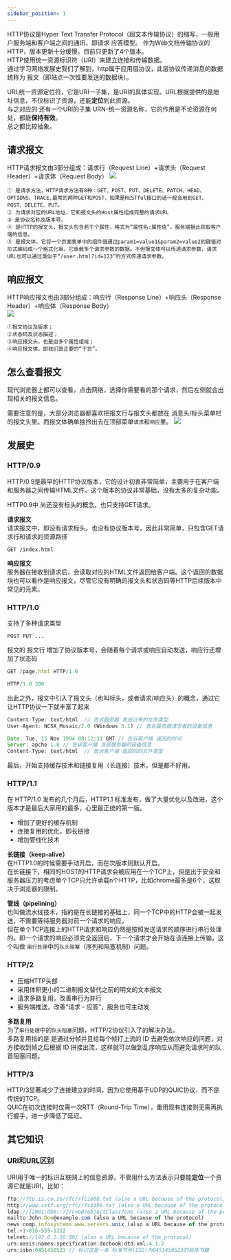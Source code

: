 ```yaml
---
sidebar_position: 1
---
```


HTTP协议是Hyper Text Transfer Protocol（超文本传输协议）的缩写，一般用户服务端和客户端之间的通讯，即请求 应答模型。
作为Web文档传输协议的HTTP，版本更新十分缓慢，目前只更新了4个版本。  
HTTP使用统一资源标识符（URI）来建立连接和传输数据。   
通过学习网络发展史我们了解到，http属于应用层协议，此层协议传递消息的数据统称为 报文（即站点一次性要发送的数据块）。  





URL统一资源定位符，它是URI一子集，是URI的具体实现。URL根据提供的是地址信息，不仅标识了资源，还能**定位**到此资源。   
与之对应的 还有一个URI的子集 URN-统一资源名称，它的作用是不论资源在何处，都能**保持有效**。   
总之都比较抽象。


## 请求报文
HTTP请求报文由3部分组成：请求行（Request Line）+请求头（Request Header）+请求体（Request Body）
![](https://img.dingshaohua.com/book-fe/202407012257.jpg)   

```
① 是请求方法，HTTP请求方法有8种：GET、POST、PUT、DELETE、PATCH、HEAD、OPTIONS、TRACE,最常的两种GET和POST，如果是RESTful接口的话一般会用到GET、POST、DELETE、PUT。
② 为请求对应的URL地址，它和报文头的Host属性组成完整的请求URL
③ 是协议名称及版本号。
④ 是HTTP的报文头，报文头包含若干个属性，格式为“属性名:属性值”，服务端据此获取客户端的信息。
⑤ 是报文体，它将一个页面表单中的组件值通过param1=value1&param2=value2的键值对形式编码成一个格式化串，它承载多个请求参数的数据。不但报文体可以传递请求参数，请求URL也可以通过类似于“/user.html?id=123”的方式传递请求参数。
```

<!-- HTTP作为一种架设在TCP通信层之上的应用层协议。 -->
## 响应报文
HTTP响应报文也由3部分组成：响应行（Response Line）+响应头（Response Header）+响应体（Response Body）   
![](https://img.dingshaohua.com/book-fe/202407012258.jpg)  

```
①报文协议及版本；
②状态码及状态描述；
③响应报文头，也是由多个属性组成；
④响应报文体，即我们真正要的“干货”。
```

## 怎么查看报文
现代浏览器上都可以查看，点击网络，选择你需要看的那个请求，然后左侧就会出现相关的报文信息。   

需要注意的是，大部分浏览器都喜欢把报文行与报文头都放在 消息头/标头菜单栏的报文头里。而报文体确单独拎出去在顶部菜单`请求`和`响应`里。
![](https://img.dingshaohua.com/book-fe/202407012334.jpg)   

## 发展史

### HTTP/0.9
HTTP/0.9是最早的HTTP协议版本，它的设计初衷非常简单，主要用于在客户端和服务器之间传输HTML文件。这个版本的协议非常基础，没有太多的复杂功能。   

HTTP0.9中 尚还没有标头的概念，也只支持GET请求。

**请求报文**     
请求报文中，即没有请求标头，也没有协议版本号，因此非常简单，只包含GET请求行和请求的资源路径   
```
GET /index.html
```

**响应报文**       
服务器在接收到请求后，会读取对应的HTML文件返回给客户端。这个返回的数据块也可以看作是响应报文，尽管它没有明确的报文头和状态码等HTTP后续版本中常见的元素。


### HTTP/1.0
支持了多种请求类型
```
POST PUT ...
```

报文的 报文行 增加了协议版本号，会随着每个请求或响应自动发送，响应行还增加了状态码
```js title="请求行示例"
GET /page.html HTTP/1.0
```
```js title="响应行示例"
HTTP/1.0 200
```

出此之外，报文中引入了报文头（也叫标头，或者请求/响应头）的概念，通过它让HTTP协议一下就丰富了起来
```js title="请求头示例"
Content-Type: text/html  // 告诉服务器 发送过来的文件类型
User-Agent: NCSA_Mosaic/2.0 (Windows 3.1) // 告诉服务器请求者的设备信息
```
```js title="响应头示例"
Date: Tue, 15 Nov 1994 08:12:31 GMT // 告诉客户端 返回的时间
Server: apche 1.0 // 告诉客户端 当前服务器的设备信息
Content-Type: text/html  // 告诉客户端 返回的的文件类型
```  

最后，开始支持缓存技术和链接复用（长连接）技术，但是都不好用。

### HTTP/1.1
在 HTTP/1.0 发布的几个月后，HTTP1.1 标准发布，做了大量优化以及改进，这个版本才是最后大家用的最多，心里最正统的第一版。

* 增加了更好的缓存机制
* 连接复用的优化，即长链接
* 增加管线化技术


**长链接（keep-alive）**   
在HTTP1.0的时候需要手动开启，而在次版本则默认开启。   
在长链接下，相同的HOST的HTTP请求会被应用在一个TCP上，但是出于安全和服务器压力的考虑单个TCP只允许承载n个HTTP，比如chrome最多是6个，这取决于浏览器的限制。


**管线（pipelining）**   
也叫做流水线技术，指的是在长链接的基础上，同一个TCP中的HTTP会被一起发送，不需要等待服务器对前一个请求的响应。   
但在单个TCP连接上的HTTP请求和响应仍然是按照发送请求的顺序进行串行处理的。即一个请求的响应必须完全返回后，下一个请求才会开始在该连接上传输，这个叫做 `串行处理`中的`队头阻塞`（序列和阻塞机制）问题。  



### HTTP/2

* 压缩HTTP头部
* 采用体积更小的二进制报文替代之前的明文的文本报文
* 请求多路复用，改善串行为并行
* 服务端推送，改善“请求 - 应答”，服务也可主动发

**多路复用**   
为了`串行处理`中的`队头阻塞`问题，HTTP/2协议引入了的解决办法。     
多路复用指的是 是通过分帧并且给每个帧打上流的 ID 去避免依次响应的问题，对方接收到帧之后根据 ID 拼接出流，这样就可以做到乱序响应从而避免请求时的队首阻塞问题。


### HTTP/3
HTTP/3显著减少了连接建立的时间，因为它使用基于UDP的QUIC协议，而不是传统的TCP。   
QUIC在初次连接时仅需一次RTT（Round-Trip Time），重用现有连接则无需再执行握手，进一步降低了延迟。


<!-- 和服务器推送（Server Push），进一步提高了HTTP通信的效率和灵活性。HTTP/2默认使用持久连接，并且通过帧（Frame）和流（Stream）的概念来支持多路复用，从而避免了HTTP/1.1中的队头阻塞问题。 -->

## 其它知识
### URI和URL区别
URI用于唯一的标识互联网上的信息资源，不管用什么方法表示只要能**定位**一个资源它就是URI，比如：
```js
ftp://ftp.is.co.za/rfc/rfc1808.txt (also a URL because of the protocol)
http://www.ietf.org/rfc/rfc2396.txt (also a URL because of the protocol)
ldap://[2001:db8::7]/c=GB?objectClass?one (also a URL because of the protocol)
mailto:John.Doe@example.com (also a URL because of the protocol)
news:comp.infosystems.www.servers.unix (also a URL because of the protocol)
tel:+1-816-555-1212
telnet://192.0.2.16:80/ (also a URL because of the protocol)
urn:oasis:names:specification:docbook:dtd:xml:4.1.2
urn:isbn:0451450523 // 标识这是一本 标准书号(ISO)为0451450523的具体书籍
```